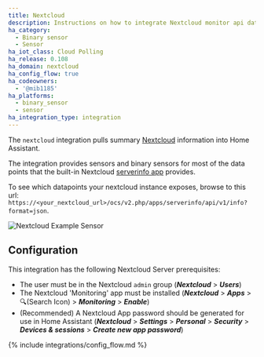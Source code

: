 ```yaml
---
title: Nextcloud
description: Instructions on how to integrate Nextcloud monitor api data into Home Assistant.
ha_category:
  - Binary sensor
  - Sensor
ha_iot_class: Cloud Polling
ha_release: 0.108
ha_domain: nextcloud
ha_config_flow: true
ha_codeowners:
  - '@mib1185'
ha_platforms:
  - binary_sensor
  - sensor
ha_integration_type: integration
---
```


The `nextcloud` integration pulls summary [Nextcloud](https://nextcloud.com/) information into Home Assistant.

The integration provides sensors and binary sensors for most of the data points that the built-in Nextcloud [serverinfo app](https://github.com/nextcloud/serverinfo) provides.

To see which datapoints your nextcloud instance exposes, browse to this url: `https://<your_nextcloud_url>/ocs/v2.php/apps/serverinfo/api/v1/info?format=json`.

![Nextcloud Example Sensor](/images/screenshots/nextcloud-sample-sensor.png)

## Configuration

This integration has the following Nextcloud Server prerequisites:

- The user must be in the Nextcloud `admin` group (__*Nextcloud*__ > __*Users*__)
- The Nextcloud 'Monitoring' app must be installed (__*Nextcloud*__ > __*Apps*__ > 🔍(Search Icon) > __*Monitoring*__ > __*Enable*__)
- (Recommended) A Nextcloud App password should be generated for use in Home Assistant (__*Nextcloud*__ > __*Settings*__ > __*Personal*__ > __*Security*__ > __*Devices & sessions*__ > __*Create new app password*__)

{% include integrations/config_flow.md %}
